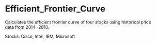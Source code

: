 # Efficient_Frontier_Curve

Calculates the efficient frontier curve of four stocks using historical price data from 2014 -2018.

Stocks: Cisco, Intel, IBM, Microsoft
